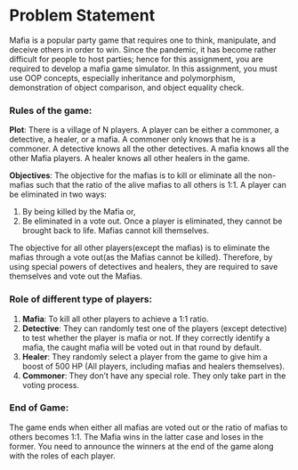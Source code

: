# Problem Statement

Mafia is a popular party game that requires one to think, manipulate, and deceive others in
order to win. Since the pandemic, it has become rather difficult for people to host parties; hence
for this assignment, you are required to develop a mafia game simulator. In this assignment,
you must use OOP concepts, especially inheritance and polymorphism, demonstration of object
comparison, and object equality check.

### Rules of the game:
**Plot**: There is a village of N players. A player can be either a commoner, a detective, a healer,
or a mafia. A commoner only knows that he is a commoner. A detective knows all the other
detectives. A mafia knows all the other Mafia players. A healer knows all other healers in the
game.

**Objectives**: The objective for the mafias is to kill or eliminate all the non-mafias such that the
ratio of the alive mafias to all others is 1:1. A player can be eliminated in two ways:
  1. By being killed by the Mafia or,
  2. Be eliminated in a vote out. Once a player is eliminated, they cannot be brought back to life. Mafias cannot kill themselves.
  
The objective for all other players(except the mafias) is to eliminate the mafias through a vote
out(as the Mafias cannot be killed). Therefore, by using special powers of detectives and
healers, they are required to save themselves and vote out the Mafias.

### Role of different type of players:
  1. **Mafia**: To kill all other players to achieve a 1:1 ratio.
  2. **Detective**: They can randomly test one of the players (except detective) to test whether
  the player is mafia or not. If they correctly identify a mafia, the caught mafia will be voted
  out in that round by default.
  3. **Healer**: They randomly select a player from the game to give him a boost of 500 HP (All
  players, including mafias and healers themselves).
  4. **Commoner**: They don’t have any special role. They only take part in the voting process.

### End of Game:
The game ends when either all mafias are voted out or the ratio of mafias to others becomes
1:1.
The Mafia wins in the latter case and loses in the former.
You need to announce the winners at the end of the game along with the roles of each player.
